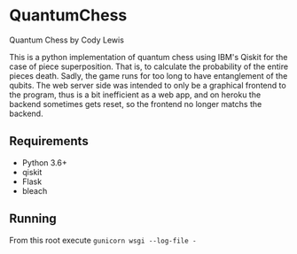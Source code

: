 # QuantumChess
Quantum Chess by Cody Lewis

This is a python implementation of quantum chess using IBM's Qiskit for the
case of piece superposition. That is, to calculate the probability of the
entire pieces death. Sadly, the game runs for too long to have entanglement
of the qubits.
The web server side was intended to only be a graphical frontend to the program,
thus is a bit inefficient as a web app, and on heroku the backend sometimes gets
reset, so the frontend no longer matchs the backend.

## Requirements
- Python 3.6+
- qiskit
- Flask
- bleach

## Running
From this root execute `gunicorn wsgi --log-file -`
